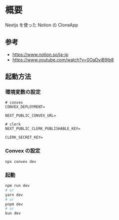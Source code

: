 # 概要

Nextjs を使った Notion の CloneApp

## 参考

- https://www.notion.so/ja-jp
- https://www.youtube.com/watch?v=0OaDyjB9Ib8

## 起動方法

### 環境変数の設定

```
# convex
CONVEX_DEPLOYMENT=

NEXT_PUBLIC_CONVEX_URL=

# clerk
NEXT_PUBLIC_CLERK_PUBLISHABLE_KEY=

CLERK_SECRET_KEY=
```

### Convex の設定

```
npx convex dev
```

### 起動

```bash
npm run dev
# or
yarn dev
# or
pnpm dev
# or
bun dev
```
